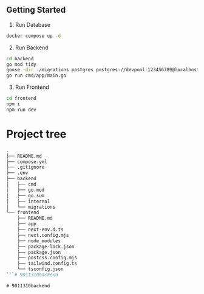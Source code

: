 ## Getting Started

1. Run Database

```bash
docker compose up -d
```

2. Run Backend

```bash
cd backend
go mod tidy
goose -dir ./migrations postgres postgres://devpool:123456789@localhost:5432/mydb up
go run cmd/app/main.go
```

3. Run Frontend

```bash
cd frontend
npm i
npm run dev 
```

# Project tree
```bash
.
├── README.md
├── compose.yml
├── .gitignore
├── .env
├── backend
│   ├── cmd
│   ├── go.mod
│   ├── go.sum
│   ├── internal
│   └── migrations
└── frontend
    ├── README.md
    ├── app
    ├── next-env.d.ts
    ├── next.config.mjs
    ├── node_modules
    ├── package-lock.json
    ├── package.json
    ├── postcss.config.mjs
    ├── tailwind.config.ts
    └── tsconfig.json
```#   9 0 1 1 3 1 0 b a c k e n d  
 #   9 0 1 1 3 1 0 b a c k e n d  
 